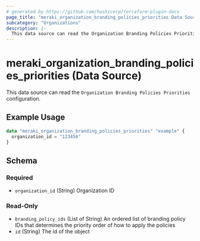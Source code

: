 ```yaml
---
# generated by https://github.com/hashicorp/terraform-plugin-docs
page_title: "meraki_organization_branding_policies_priorities Data Source - terraform-provider-meraki"
subcategory: "Organizations"
description: |-
  This data source can read the Organization Branding Policies Priorities configuration.
---
```


# meraki_organization_branding_policies_priorities (Data Source)

This data source can read the `Organization Branding Policies Priorities` configuration.

## Example Usage

```terraform
data "meraki_organization_branding_policies_priorities" "example" {
  organization_id = "123456"
}
```

<!-- schema generated by tfplugindocs -->
## Schema

### Required

- `organization_id` (String) Organization ID

### Read-Only

- `branding_policy_ids` (List of String) An ordered list of branding policy IDs that determines the priority order of how to apply the policies
- `id` (String) The id of the object
